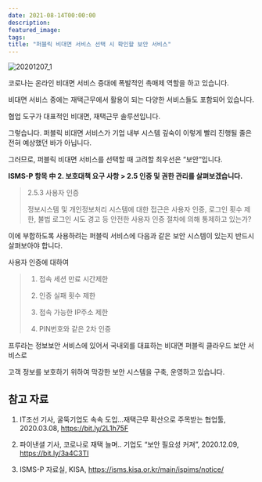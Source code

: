 ```yaml
---
date: 2021-08-14T00:00:00
description: 
featured_image: 
tags: 
title: "퍼블릭 비대면 서비스 선택 시 확인할 보안 서비스"
---
```


![20201207_1](https://github.com/user-attachments/assets/af49899a-2b63-42e6-9402-7f8dc5b34550)

코로나는 온라인 비대면 서비스 증대에 폭발적인 촉매제 역할을 하고 있습니다.

비대면 서비스 중에는 재택근무에서 활용이 되는 다양한 서비스들도 포함되어 있습니다.

협업 도구가 대표적인 비대면, 재택근무 솔루션입니다.

그렇습니다. 퍼블릭 비대면 서비스가 기업 내부 시스템 깊숙이 이렇게 빨리 진행될 줄은 전혀 예상했던 바가 아닙니다.

그러므로, 퍼블릭 비대면 서비스를 선택할 때 고려할 최우선은 “보안“입니다.

 

**ISMS-P  항목 中 2. 보호대책 요구 사항 > 2.5 인증 및 권한 관리를 살펴보겠습니다.**
> 2.5.3 사용자 인증
>
> 정보시스템 및 개인정보처리 시스템에 대한 접근은 사용자 인증, 로그인 횟수 제한, 불법 로그인 시도 경고 등 안전한 사용자 인증 절차에 의해 통제하고 있는가?

이에 부합하도록 사용하려는 퍼블릭 서비스에 다음과 같은 보안 시스템이 있는지 반드시 살펴보아야 합니다.

사용자 인증에 대하여
> 1) 접속 세션 만료 시간제한
> 
> 2) 인증 실패 횟수 제한
> 
> 3)  접속 가능한 IP주소 제한
> 
> 4) PIN번호와 같은 2차 인증

프루라는 정보보안 서비스에 있어서 국내외를 대표하는 비대면 퍼블릭 클라우드 보안 서비스로

고객 정보를 보호하기 위하여 막강한 보안 시스템을 구축, 운영하고 있습니다.

## 참고 자료

1) IT조선 기사, 굴뚝기업도 속속 도입…재택근무 확산으로 주목받는 협업툴, 2020.03.08, https://bit.ly/2L1h75F

2) 파이낸셜 기사, 코로나로 재택 늘며.. 기업도 “보안 필요성 커져”, 2020.12.09, https://bit.ly/3a4C3TI

3) ISMS-P 자료실, KISA, https://isms.kisa.or.kr/main/ispims/notice/
